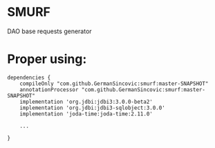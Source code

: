 # SMURF
DAO base requests generator

# Proper using:

```
dependencies {
    compileOnly "com.github.GermanSincovic:smurf:master-SNAPSHOT"
    annotationProcessor "com.github.GermanSincovic:smurf:master-SNAPSHOT"
    implementation 'org.jdbi:jdbi3:3.0.0-beta2'
    implementation 'org.jdbi:jdbi3-sqlobject:3.0.0'
    implementation 'joda-time:joda-time:2.11.0'
    
    ...

}
```
